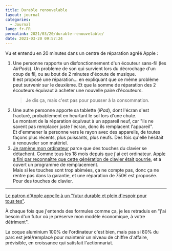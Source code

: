 ```yaml
---
title: Durable renouvelable
layout: journal
categories:
  - Journal
lang: fr-FR
permalink: 2021/03/20/durable-renouvelable/
date: 2021-03-20 09:57:24
---
```


Vu et entendu en 20 minutes dans un centre de réparation agréé Apple :

1. Une personne rapporte un disfonctionnement d'un écouteur sans-fil (les _AirPods_). Un problème de son qui survient lors du décrochage d'un coup de fil, ou au bout de 2 minutes d'écoute de musique.<br>
	 Il est proposé une réparation… en expliquant que ce même problème peut survenir sur le deuxième. Et que la somme de réparation des 2 écouteurs équivaut à acheter une nouvelle paire d'écouteurs.<br>
	 > Je dis ça, mais c'est pas pour pousser à la consommation.
2. Une autre personne apporte sa tablette (_iPad_), dont l'écran s'est fracturé, probablement en heurtant le sol lors d'une chute.<br>
	 Le montant de la réparation équivaut à un appareil neuf, car "ils ne savent pas remplacer juste l'écran, donc ils remplacent l'appareil".<br>
	 Et d'emmener la personne vers le rayon avec des appareils, de toutes façons plus récents, plus puissants, plus neufs. Des fois qu'elle hésitait à renouveler son matériel.
3. [Je ramène mon ordinateur](https://twitter.com/oncletom/status/1372250885733105667) parce que des touches du clavier se détachent. Comme tous les 18 mois depuis que j'ai cet ordinateur. [Apple a fini par reconnaître que cette génération de clavier était pourrie](https://loanpride.com/apple-admits-embarrassing-flaw-macbook-laptops/), et a ouvert un programme de remplacement.<br>
	 Mais si les touches sont trop abimées, ça ne compte pas, donc ça ne rentre pas dans la garantie, et une réparation de 750€ est proposée. Pour des touches de clavier.
	 
---
	 
[Le patron d'Apple appelle à un "futur durable et plein d'espoir pour tous·tes"](https://www.macrumors.com/2021/03/19/tim-cook-durable-and-hopeful-future-op-ed/).
	 
À chaque fois que j'entends des formules comme ça, je les retraduis en "j'ai besoin d'un futur où je préserve mon modèle économique, à votre détriment".
	 
La coque aluminium 100% de l'ordinateur c'est bien, mais pas si 80% du parc est jeté/remplacé pour maintenir un niveau de chiffre d'affaire, prévisible, en croissance qui satisfait l'actionnariat.
